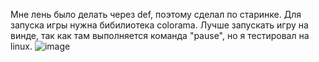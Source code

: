 Мне лень было делать через def, поэтому сделал по старинке.
Для запуска игры нужна бибилиотека colorama.
Лучше запускать игру на винде, так как там выполняется команда "pause", но я тестировал на linux.
![image](https://user-images.githubusercontent.com/98618381/223184833-26e9518d-4a31-40a4-93c1-1ffcd67707c3.png)
